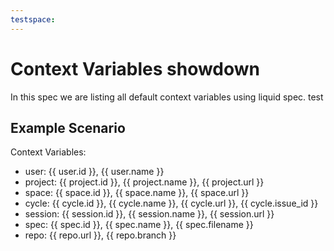 ```yaml
---
testspace:
---
```


# Context Variables showdown

In this spec we are listing all default context variables using liquid spec. test

## Example Scenario

Context Variables:


* user: {{ user.id }}, {{ user.name }}
* project: {{ project.id }}, {{ project.name }}, {{ project.url }}
* space: {{ space.id }}, {{ space.name }}, {{ space.url }}
* cycle: {{ cycle.id }}, {{ cycle.name }}, {{ cycle.url }}, {{ cycle.issue_id }}
* session: {{ session.id }}, {{ session.name }}, {{ session.url }}
* spec: {{ spec.id }}, {{ spec.name }}, {{ spec.filename }}
* repo: {{ repo.url }}, {{ repo.branch }}
